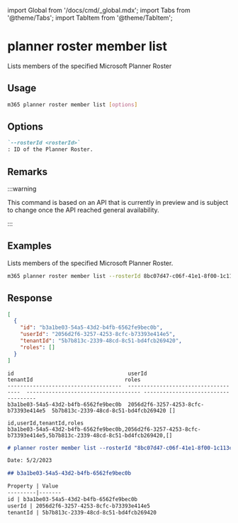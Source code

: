 <!-- DISCLAIMER: All secrets, passwords, and sensitive values in this document are examples only and not real credentials. -->
import Global from '/docs/cmd/_global.mdx';
import Tabs from '@theme/Tabs';
import TabItem from '@theme/TabItem';

# planner roster member list

Lists members of the specified Microsoft Planner Roster

## Usage

```sh
m365 planner roster member list [options]
```

## Options

```md definition-list
`--rosterId <rosterId>`
: ID of the Planner Roster.
```

<Global />

## Remarks

:::warning

This command is based on an API that is currently in preview and is subject to change once the API reached general availability.

:::

## Examples

Lists members of the specified Microsoft Planner Roster.

```sh
m365 planner roster member list --rosterId 8bc07d47-c06f-41e1-8f00-1c113c8f6067
```

## Response

<Tabs>
  <TabItem value="JSON">

  ```json
  [
    {
      "id": "b3a1be03-54a5-43d2-b4fb-6562fe9bec0b",
      "userId": "2056d2f6-3257-4253-8cfc-b73393e414e5",
      "tenantId": "5b7b813c-2339-48cd-8c51-bd4fcb269420",
      "roles": []
    }
  ]
  ```

  </TabItem>
  <TabItem value="Text">

  ```text
  id                                    userId                                tenantId                             roles
  ------------------------------------  ------------------------------------  ------------------------------------ ------------------------------------
  b3a1be03-54a5-43d2-b4fb-6562fe9bec0b  2056d2f6-3257-4253-8cfc-b73393e414e5  5b7b813c-2339-48cd-8c51-bd4fcb269420 []
  ```

  </TabItem>
  <TabItem value="CSV">

  ```csv
  id,userId,tenantId,roles
  b3a1be03-54a5-43d2-b4fb-6562fe9bec0b,2056d2f6-3257-4253-8cfc-b73393e414e5,5b7b813c-2339-48cd-8c51-bd4fcb269420,[]
  ```

  </TabItem>
  <TabItem value="Markdown">

  ```md
  # planner roster member list --rosterId "8bc07d47-c06f-41e1-8f00-1c113c8f6067"

  Date: 5/2/2023

  ## b3a1be03-54a5-43d2-b4fb-6562fe9bec0b

  Property | Value
  ---------|-------
  id | b3a1be03-54a5-43d2-b4fb-6562fe9bec0b
  userId | 2056d2f6-3257-4253-8cfc-b73393e414e5
  tenantId | 5b7b813c-2339-48cd-8c51-bd4fcb269420
  ```

  </TabItem>
</Tabs>
